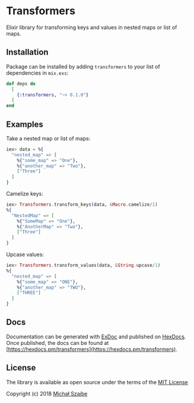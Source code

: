 # Transformers

Elixir library for transforming keys and values in nested maps or list of maps.

## Installation

Package can be installed by adding `transformers` to your list of dependencies in `mix.exs`:

```elixir
def deps do
  [
    {:transformers, "~> 0.1.0"}
  ]
end
```

## Examples

Take a nested map or list of maps:

```elixir
iex> data = %{
  "nested_map" => [
    %{"some_map" => "One"},
    %{"another_map" => "Two"},
    ["Three"]
  ]
}
```

Camelize keys:

```elixir
iex> Transformers.transform_keys(data, &Macro.camelize/1)
%{
  "NestedMap" => [
    %{"SomeMap" => "One"},
    %{"AnotherMap" => "Two"},
    ["Three"]
  ]
}
```

Upcase values:

```elixir
iex> Transformers.transform_values(data, &String.upcase/1)
%{
  "nested_map" => [
    %{"some_map" => "ONE"},
    %{"another_map" => "TWO"},
    ["THREE"]
  ]
}
```

## Docs

Documentation can be generated with [ExDoc](https://github.com/elixir-lang/ex_doc)
and published on [HexDocs](https://hexdocs.pm). Once published, the docs can
be found at [https://hexdocs.pm/transformers](https://hexdocs.pm/transformers).

## License

The library is available as open source under the terms of the [MIT License](http://opensource.org/licenses/MIT)

Copyright (c) 2018 [Michał Szajbe](https://szajbe.pl)
